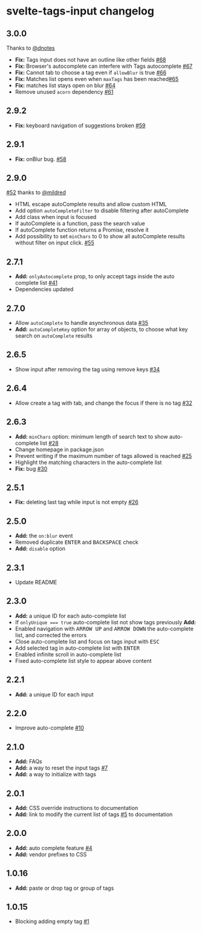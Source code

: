# svelte-tags-input changelog

## 3.0.0

Thanks to [@dnotes](https://github.com/dnotes)

* **Fix:** Tags input does not have an outline like other fields [#68](https://github.com/agustinl/svelte-tags-input/issues/68)
* **Fix:** Browser's autocomplete can interfere with Tags autocomplete [#67](https://github.com/agustinl/svelte-tags-input/issues/67)
* **Fix:** Cannot tab to choose a tag even if `allowBlur` is true [#66](https://github.com/agustinl/svelte-tags-input/issues/66)
* **Fix:** Matches list opens even when `maxTags` has been reached[#65](https://github.com/agustinl/svelte-tags-input/issues/65)
* **Fix:** matches list stays open on blur [#64](https://github.com/agustinl/svelte-tags-input/issues/64)
* Remove unused `acorn` dependency [#61](https://github.com/agustinl/svelte-tags-input/issues/61)
## 2.9.2
* **Fix:** keyboard navigation of suggestions broken [#59](https://github.com/agustinl/svelte-tags-input/issues/59)

## 2.9.1
* **Fix:** onBlur bug. [#58](https://github.com/agustinl/svelte-tags-input/issues/58)
## 2.9.0
[#52](https://github.com/agustinl/svelte-tags-input/pull/52) thanks to [@mildred](https://github.com/mildred)
* HTML escape autoComplete results and allow custom HTML
* Add option `autoCompleteFilter` to disable filtering after autoComplete
* Add class when input is focused
* If autoComplete is a function, pass the search value 
* If autoComplete function returns a Promise, resolve it
* Add possibility to set `minChars` to 0 to show all autoComplete results without filter on input click. [#55](https://github.com/agustinl/svelte-tags-input/issues/55)
## 2.7.1
* **Add:** `onlyAutocomplete` prop, to only accept tags inside the auto complete list [#41](https://github.com/agustinl/svelte-tags-input/issues/41)
* Dependencies updated
## 2.7.0

* Allow `autoComplete` to handle asynchronous data [#35](https://github.com/agustinl/svelte-tags-input/issues/35)
* **Add:** `autoCompleteKey` option for array of objects, to choose what key search on `autoComplete` results
## 2.6.5

* Show input after removing the tag using remove keys [#34](https://github.com/agustinl/svelte-tags-input/pull/34)

## 2.6.4
* Allow create a tag with tab, and change the focus if there is no tag [#32](https://github.com/agustinl/svelte-tags-input/issues/32)

## 2.6.3
* **Add:** `minChars` option: minimum length of search text to show auto-complete list [#28](https://github.com/agustinl/svelte-tags-input/issues/28)
* Change homepage in package.json
* Prevent writing if the maximum number of tags allowed is reached [#25](https://github.com/agustinl/svelte-tags-input/issues/25)
* Highlight the matching characters in the auto-complete list
* **Fix:** bug [#30](https://github.com/agustinl/svelte-tags-input/issues/30)

## 2.5.1
* **Fix:** deleting last tag while input is not empty [#26](https://github.com/agustinl/svelte-tags-input/issues/26)

## 2.5.0
* **Add:** the `on:blur` event
* Removed duplicate <kbd>ENTER</kbd> and <kbd>BACKSPACE</kbd> check
* **Add:** `disable` option

## 2.3.1
* Update README

## 2.3.0
* **Add:** a unique ID for each auto-complete list
* If `onlyUnique === true` auto-complete list not show tags previously **Add:**
* Enabled navigation with <kbd>ARROW UP</kbd> and <kbd>ARROW DOWN</kbd> the auto-complete list, and corrected the errors
* Close auto-complete list and focus on tags input with <kbd>ESC</kbd>
* Add selected tag in auto-complete list with <kbd>ENTER</kbd>
* Enabled infinite scroll in auto-complete list
* Fixed auto-complete list style to appear above content

## 2.2.1
* **Add:** a unique ID for each input

## 2.2.0
* Improve auto-complete [#10](https://github.com/agustinl/svelte-tags-input/issues/10)

## 2.1.0
* **Add:** FAQs
* **Add:** a way to reset the input tags [#7](https://github.com/agustinl/svelte-tags-input/issues/7)
* **Add:** a way to initialize with tags

## 2.0.1
* **Add:** CSS override instructions to documentation
* **Add:** link to modify the current list of tags [#5](https://github.com/agustinl/svelte-tags-input/issues/5) to documentation 

## 2.0.0
* **Add:** auto complete feature [#4](https://github.com/agustinl/svelte-tags-input/issues/4)
* **Add:** vendor prefixes to CSS

## 1.0.16
* **Add:** paste or drop tag or group of tags

## 1.0.15
* Blocking adding empty tag [#1](https://github.com/agustinl/svelte-tags-input/issues/1)